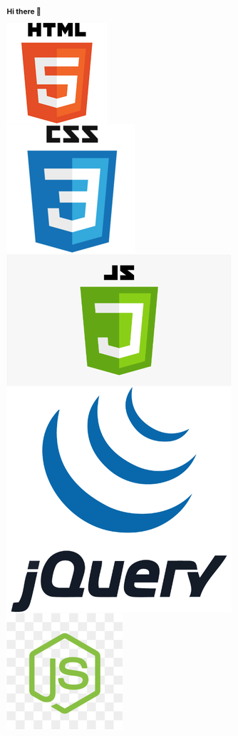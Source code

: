 ### Hi there 👋

<!--
**emilymetzgar/emilymetzgar** is a ✨ _special_ ✨ repository because its `README.md` (this file) appears on your GitHub profile.

Here are some ideas to get you started:

- 🔭 I’m currently working on ...
- 🌱 I’m currently learning ...
- 👯 I’m looking to collaborate on ...
- 🤔 I’m looking for help with ...
- 💬 Ask me about ...
- 📫 How to reach me: ...
- 😄 Pronouns: ...
- ⚡ Fun fact: ...
-->

![html-icon](./images/html-icon.PNG)![css-icon](./images/css-icon.PNG)![javascript-icon](./images/javascript-icon.PNG)![jquery-icon](./images/jquery-icon.JPG)![nodejs-icon](./images/nodejs-icon.JPG)
